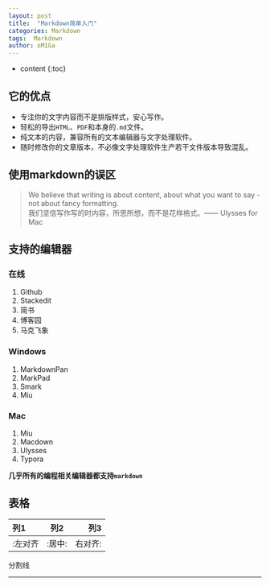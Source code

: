 ```yaml
---
layout: post
title:  "Markdown简单入门"
categories: Markdown
tags:  Markdown
author: oM1Ga
---
```


* content
{:toc}

## 它的优点

- 专注你的文字内容而不是排版样式，安心写作。
- 轻松的导出`HTML`、`PDF`和本身的`.md`文件。
- 纯文本的内容，兼容所有的文本编辑器与文字处理软件。
- 随时修改你的文章版本，不必像文字处理软件生产若干文件版本导致混乱。

## 使用markdown的误区

> We believe that writing is about content, about what you want to say - not about fancy formatting.  
> 我们坚信写作写的时内容，所思所想，而不是花样格式。——     Ulysses for Mac



## 支持的编辑器

### 在线

1. Github
2. Stackedit
3. 简书
4. 博客园
5. 马克飞象

### Windows

1. MarkdownPan
2. MarkPad
3. Smark
4. Miu

### Mac

1. Miu
2. Macdown
3. Ulysses
4. Typora

**几乎所有的编程相关编辑器都支持`markdown`**
## 表格
|列1|列2|列3|
|:----|:----:|---:|
|:左对齐 |:居中:|右对齐:|
分割线
***
